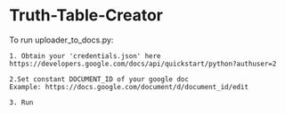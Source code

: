 # Truth-Table-Creator

To run uploader_to_docs.py:

    1. Obtain your 'credentials.json' here https://developers.google.com/docs/api/quickstart/python?authuser=2

    2.Set constant DOCUMENT_ID of your google doc
    Example: https://docs.google.com/document/d/document_id/edit
    
    3. Run

